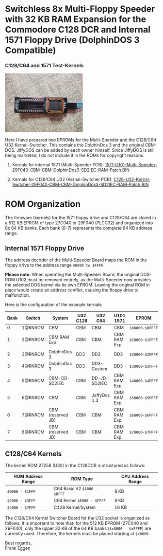 Switchless 8x Multi-Floppy Speeder with 32 KB RAM Expansion for the Commodore C128 DCR and Internal 1571 Floppy Drive (DolphinDOS 3 Compatible)
=============================================================================================================================================



### C128/C64 and 1571 Test-Kernels

<img title="8x Multi-Floppy-Speeder Kernal Switcher C128DCR" src="https://raw.githubusercontent.com/FraEgg/commodore-c128dcr-1571-switchless-floppydrive-8x-multi-floppy-speeder/refs/heads/main/images/V2.0_U32_Kernal-Switcher-Platine.jpg" alt="8x Multi-Floppy-Speeder Kernal Switcher C128DCR" style="zoom:25%;" data-align="center">

Here I have prepared two EPROMs for the Multi-Speeder and the C128/C64 U32 Kernal-Switcher. This contains the DolphinDos 3 and the original CBM-DOS. JiffyDOS can be added by each owner himself. Since JiffyDOS is still being marketed, I do not include it in the ROMs for copyright reasons.

1. Kernals for internal 1571 (Multi-Speeder PCB): [1571-U101-Multi-Speeder-29F040-CBM-CBM-DolphinDos3-SD2IEC-RAM-Patch.BIN](https://github.com/FraEgg/commodore-c128dcr-1571-switchless-floppydrive-8x-multi-floppy-speeder/raw/refs/heads/main/kernals/1571-U101-Multi-Speeder-29F040-CBM-CBM-DolphinDos3-SD2IEC-RAM-Patch.BIN)

2. Kernals for C128/C64 U32 (Kernal-Switcher PCB): [C128-U32-Kernal-Switcher-29F040-CBM-CBM-DolphinDos3-SD2IEC-RAM-Patch.BIN](https://github.com/FraEgg/commodore-c128dcr-1571-switchless-floppydrive-8x-multi-floppy-speeder/raw/refs/heads/main/kernals/C128-U32-Kernal-Switcher-29F040-CBM-CBM-DolphinDos3-SD2IEC-RAM-Patch.BIN)
   
   

# ROM Organization

The firmware (kernels) for the 1571 floppy drive and C128/C64 are stored in a 512 KB EPROM of type 27C040 or 29F040 (PLCC32) and organized into 8x 64 KB banks. Each bank (0–7) represents the complete 64 KB address range.



## Internal 1571 Floppy Drive

The address decoder of the Multi-Speeder Board maps the ROM in the floppy drive to the address range `$8000 to $FFFF`.

**Please note:** When operating the Multi-Speeder Board, the original DOS-ROM U102 must be removed entirely, as the Multi-Speeder now provides the selected DOS kernel via its own EPROM! Leaving the original ROM in place would create an address conflict, causing the floppy drive to malfunction.



Here is the configuration of the example kernals:

| Bank | Switch  | System            | U32 C128 | U32 C64      | U101 1571    | EPROM           |
| ---- | ------- | ----------------- | -------- | ------------ | ------------ | --------------- |
| 0    | 1@RNROM | CBM               | CBM      | CBM          | CBM          | `$08000-$0FFFF` |
| 1    | 2@RNROM | CBM RAM Exp       | CBM      | CBM          | CBM RAM Exp. | `$18000-$1FFFF` |
| 2    | 3@RNROM | DolphinDos 3      | DD3      | DD3          | DD3          | `$28000-$2FFFF` |
| 3    | 4@RNROM | DolphinDos 3      | DD3      | DD3-Custom   | DD3          | `$38000-$3FFFF` |
| 4    | 5@RNROM | CBM-DD-SD2IEC     | CBM      | DD-JD-SD2IEC | CBM RAM Exp. | `$48000-$4FFFF` |
| 5    | 6@RNROM | CBM               | CBM      | JaffyDos 1.3 | CBM RAM Exp. | `$58000-$5FFFF` |
| 6    | 7@RNROM | CBM (reserved JD) | CBM      | CBM          | CBM RAM Exp. | `$68000-$6FFFF` |
| 7    | 8@RNROM | CBM (reserved JD) | CBM      | CBM          | CBM RAM Exp. | `$78000-$7FFFF` |



## C128/C64 Kernels

The kernel ROM 27256 (U32) in the C128DCR is structured as follows:

| ROM Address Range | ROM Type                     | CPU Address Range |
| ----------------- | ---------------------------- | ----------------- |
| `$0000 - $1FFF`   | C64 Basic V2 `$A000 - $BFFF` | 8 KB              |
| `$2000 - $3FFF`   | C64 Kernel `$E000 - $FFFF`   | 8 KB              |
| `$4000 - $7FFF`   | C128 Kernel/System           | 16 KB             |

The C128/C64 Kernel Switcher Board for the U32 socket is organized as follows. It is important to note that, for the 512 KB EPROM (27C040 and 29F040), only the upper 32 KB of the 64 KB banks (`$x8000 - $xFFFF`) are currently used. Therefore, the kernels must be placed starting at `$x8000`.

Best regards,  
Frank Eggen
